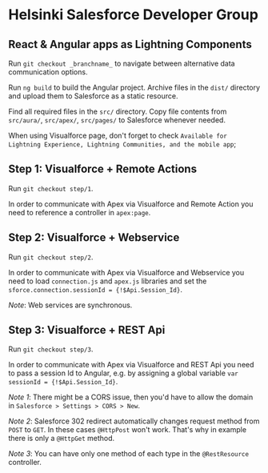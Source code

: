 # Helsinki Salesforce Developer Group
## React & Angular apps as Lightning Components

Run `git checkout _branchname_` to navigate between alternative data communication options.

Run `ng build` to build the Angular project. Archive files in the `dist/` directory and upload them to Salesforce as a static resource.

Find all required files in the `src/` directory. Copy file contents from `src/aura/`, `src/apex/`, `src/pages/` to Salesforce whenever needed.

When using Visualforce page, don't forget to check `Available for Lightning Experience, Lightning Communities, and the mobile app`;

## Step 1: Visualforce + Remote Actions

Run `git checkout step/1`.

In order to communicate with Apex via Visualforce and Remote Action you need to reference a controller in `apex:page`.

## Step 2: Visualforce + Webservice

Run `git checkout step/2`.

In order to communicate with Apex via Visualforce and Webservice you need to load `connection.js` and `apex.js` libraries and set the `sforce.connection.sessionId = {!$Api.Session_Id}`.

_Note_: Web services are synchronous.

## Step 3: Visualforce + REST Api

Run `git checkout step/3`.

In order to communicate with Apex via Visualforce and REST Api you need to pass a session Id to Angular, e.g. by assigning a global variable `var sessionId = {!$Api.Session_Id}`.

_Note 1_: There might be a CORS issue, then you'd have to allow the domain in `Salesforce > Settings > CORS > New`.

_Note 2_: Salesforce 302 redirect automatically changes request method from `POST` to `GET`. In these cases `@HttpPost` won't work. That's why in example there is only a `@HttpGet` method.

_Note 3_: You can have only one method of each type in the `@RestResource` controller.

